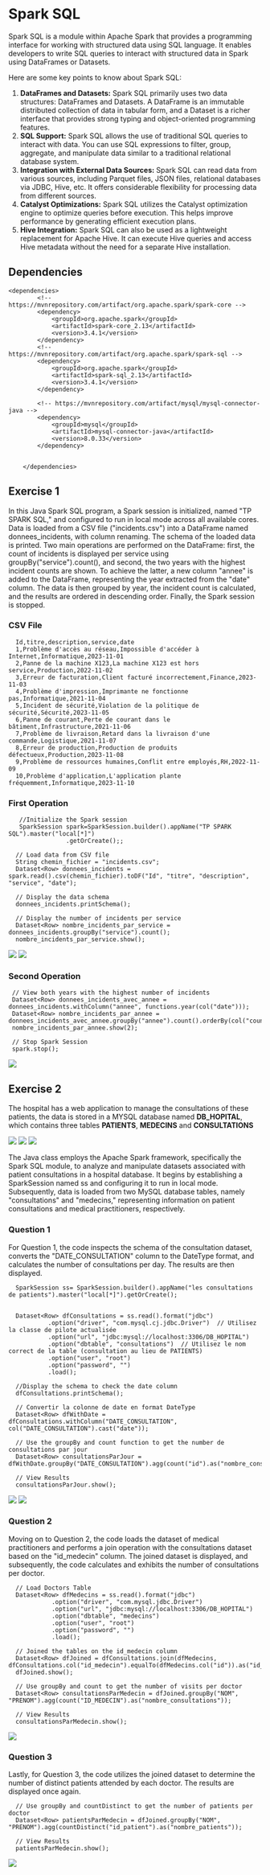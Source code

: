 # Spark SQL
Spark SQL is a module within Apache Spark that provides a programming interface for working with structured data using SQL language. It enables developers to write SQL queries to interact with structured data in Spark using DataFrames or Datasets.

Here are some key points to know about Spark SQL:

<ol><li><b>DataFrames and Datasets:</b> Spark SQL primarily uses two data structures: DataFrames and Datasets. A DataFrame is an immutable distributed collection of data in tabular form, and a Dataset is a richer interface that provides strong typing and object-oriented programming features.</li>

<li><b>SQL Support:</b> Spark SQL allows the use of traditional SQL queries to interact with data. You can use SQL expressions to filter, group, aggregate, and manipulate data similar to a traditional relational database system.</li>

<li><b>Integration with External Data Sources:</b> Spark SQL can read data from various sources, including Parquet files, JSON files, relational databases via JDBC, Hive, etc. It offers considerable flexibility for processing data from different sources.</li>

<li><b>Catalyst Optimizations:</b> Spark SQL utilizes the Catalyst optimization engine to optimize queries before execution. This helps improve performance by generating efficient execution plans.</li>

<li><b>Hive Integration:</b> Spark SQL can also be used as a lightweight replacement for Apache Hive. It can execute Hive queries and access Hive metadata without the need for a separate Hive installation.</li></ol>

## Dependencies 

```
<dependencies>
        <!-- https://mvnrepository.com/artifact/org.apache.spark/spark-core -->
        <dependency>
            <groupId>org.apache.spark</groupId>
            <artifactId>spark-core_2.13</artifactId>
            <version>3.4.1</version>
        </dependency>
        <!-- https://mvnrepository.com/artifact/org.apache.spark/spark-sql -->
        <dependency>
            <groupId>org.apache.spark</groupId>
            <artifactId>spark-sql_2.13</artifactId>
            <version>3.4.1</version>
        </dependency>

        <!-- https://mvnrepository.com/artifact/mysql/mysql-connector-java -->
        <dependency>
            <groupId>mysql</groupId>
            <artifactId>mysql-connector-java</artifactId>
            <version>8.0.33</version>
        </dependency>


    </dependencies>

```

## Exercise 1
In this Java Spark SQL program, a Spark session is initialized, named "TP SPARK SQL," and configured to run in local mode across all available cores. Data is loaded from a CSV file ("incidents.csv") into a DataFrame named donnees_incidents, with column renaming. The schema of the loaded data is printed. Two main operations are performed on the DataFrame: first, the count of incidents is displayed per service using groupBy("service").count(), and second, the two years with the highest incident counts are shown. To achieve the latter, a new column "annee" is added to the DataFrame, representing the year extracted from the "date" column. The data is then grouped by year, the incident count is calculated, and the results are ordered in descending order. Finally, the Spark session is stopped. 

### CSV File 

```
  Id,titre,description,service,date
  1,Problème d'accès au réseau,Impossible d'accéder à Internet,Informatique,2023-11-01
  2,Panne de la machine X123,La machine X123 est hors service,Production,2022-11-02
  3,Erreur de facturation,Client facturé incorrectement,Finance,2023-11-03
  4,Problème d'impression,Imprimante ne fonctionne pas,Informatique,2021-11-04
  5,Incident de sécurité,Violation de la politique de sécurité,Sécurité,2023-11-05
  6,Panne de courant,Perte de courant dans le bâtiment,Infrastructure,2021-11-06
  7,Problème de livraison,Retard dans la livraison d'une commande,Logistique,2021-11-07
  8,Erreur de production,Production de produits défectueux,Production,2023-11-08
  9,Problème de ressources humaines,Conflit entre employés,RH,2022-11-09
  10,Problème d'application,L'application plante fréquemment,Informatique,2023-11-10
```

### First Operation 

```
   //Initialize the Spark session
   SparkSession spark=SparkSession.builder().appName("TP SPARK SQL").master("local[*]")
                .getOrCreate();;

  // Load data from CSV file
  String chemin_fichier = "incidents.csv";
  Dataset<Row> donnees_incidents = spark.read().csv(chemin_fichier).toDF("Id", "titre", "description", "service", "date");
  
  // Display the data schema
  donnees_incidents.printSchema();
  
  // Display the number of incidents per service
  Dataset<Row> nombre_incidents_par_service = donnees_incidents.groupBy("service").count();
  nombre_incidents_par_service.show();
```

<img src="Images/img1.png">
<img src="Images/img2.png">

### Second Operation 

```
 // View both years with the highest number of incidents
 Dataset<Row> donnees_incidents_avec_annee = donnees_incidents.withColumn("annee", functions.year(col("date")));
 Dataset<Row> nombre_incidents_par_annee = donnees_incidents_avec_annee.groupBy("annee").count().orderBy(col("count").desc());
 nombre_incidents_par_annee.show(2);
  
 // Stop Spark Session
 spark.stop();
```
<img src="Images/img3.png">



## Exercise 2
The hospital has a web application to manage the consultations of these patients, the data is stored in a MYSQL database named <b>DB_HOPITAL</b>, which contains three tables <b>PATIENTS</b>, <b>MEDECINS</b> and <b>CONSULTATIONS</b>

<img src="Images/patients.png">
<img src="Images/doctors.png">
<img src="Images/consultations.png">

The Java class employs the Apache Spark framework, specifically the Spark SQL module, to analyze and manipulate datasets associated with patient consultations in a hospital database. It begins by establishing a SparkSession named ss and configuring it to run in local mode. Subsequently, data is loaded from two MySQL database tables, namely "consultations" and "medecins," representing information on patient consultations and medical practitioners, respectively.

### Question 1 
For Question 1, the code inspects the schema of the consultation dataset, converts the "DATE_CONSULTATION" column to the DateType format, and calculates the number of consultations per day. The results are then displayed.

```
  SparkSession ss= SparkSession.builder().appName("les consultations de patients").master("local[*]").getOrCreate();

       
  Dataset<Row> dfConsultations = ss.read().format("jdbc")
           .option("driver", "com.mysql.cj.jdbc.Driver")  // Utilisez la classe de pilote actualisée
           .option("url", "jdbc:mysql://localhost:3306/DB_HOPITAL")
           .option("dbtable", "consultations")  // Utilisez le nom correct de la table (consultation au lieu de PATIENTS)
           .option("user", "root")
           .option("password", "")
           .load();
   
  //Display the schema to check the date column   
  dfConsultations.printSchema();

  // Convertir la colonne de date en format DateType
  Dataset<Row> dfWithDate = dfConsultations.withColumn("DATE_CONSULTATION", col("DATE_CONSULTATION").cast("date"));

  // Use the groupBy and count function to get the number de consultations par jour
  Dataset<Row> consultationsParJour = dfWithDate.groupBy("DATE_CONSULTATION").agg(count("id").as("nombre_consultations"));

  // View Results
  consultationsParJour.show();
```
<img src="Images/exr2q1.png">
<img src="Images/exr2q1-1.png">

### Question 2
Moving on to Question 2, the code loads the dataset of medical practitioners and performs a join operation with the consultations dataset based on the "id_medecin" column. The joined dataset is displayed, and subsequently, the code calculates and exhibits the number of consultations per doctor.

```
  // Load Doctors Table 
  Dataset<Row> dfMedecins = ss.read().format("jdbc")
            .option("driver", "com.mysql.jdbc.Driver")
            .option("url", "jdbc:mysql://localhost:3306/DB_HOPITAL")
            .option("dbtable", "medecins")
            .option("user", "root")
            .option("password", "")
            .load();

  // Joined the tables on the id_medecin column
  Dataset<Row> dfJoined = dfConsultations.join(dfMedecins, dfConsultations.col("id_medecin").equalTo(dfMedecins.col("id")).as("id_medecin"));
  dfJoined.show();
  
  // Use groupBy and count to get the number of visits per doctor
  Dataset<Row> consultationsParMedecin = dfJoined.groupBy("NOM", "PRENOM").agg(count("ID_MEDECIN").as("nombre_consultations"));

  // View Results
  consultationsParMedecin.show();
```
<img src="Images/exr2q2.png">

### Question 3
Lastly, for Question 3, the code utilizes the joined dataset to determine the number of distinct patients attended by each doctor. The results are displayed once again.

```
  // Use groupBy and countDistinct to get the number of patients per doctor
  Dataset<Row> patientsParMedecin = dfJoined.groupBy("NOM", "PRENOM").agg(countDistinct("id_patient").as("nombre_patients"));

  // View Results
  patientsParMedecin.show();
```
<img src="Images/exr2q3.png">



